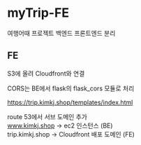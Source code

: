 # myTrip-FE
여행어때 프로젝트 백엔드 프론트엔드 분리

## FE
S3에 올려 Cloudfront와 연결

CORS는 BE에서 flask의 flask_cors 모듈로 처리

https://trip.kimkj.shop/templates/index.html

route 53에서 서브 도메인 추가 <br>
www.kimkj.shop -> ec2 인스턴스 (BE) <br>
trip.kimkj.shop -> Cloudfront 배포 도메인 (FE)
